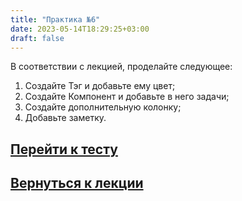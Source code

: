 ```yaml
---
title: "Практика №6"
date: 2023-05-14T18:29:25+03:00
draft: false
---
```

В соответствии с лекцией, проделайте следующее:

1. Создайте Тэг и добавьте ему цвет;
2. Создайте Компонент и добавьте в него задачи;
3. Создайте дополнительную колонку;
4. Добавьте заметку.

## [Перейти к тесту](/тесты/тест_3/)
## [Вернуться к лекции](/лекции/лекция_12/)
